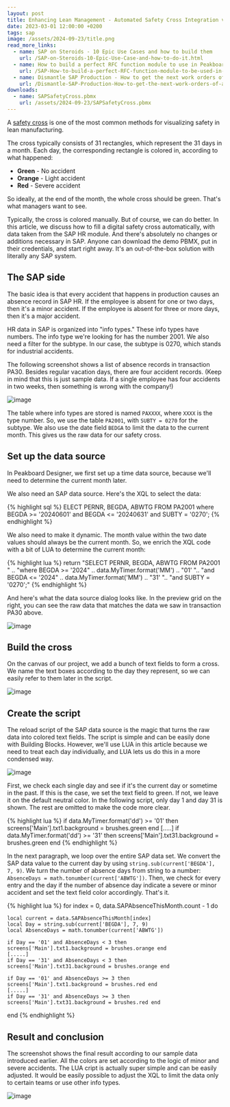 ```yaml
---
layout: post
title: Enhancing Lean Management - Automated Safety Cross Integration via SAP and Peakboard
date: 2023-03-01 12:00:00 +0200
tags: sap
image: /assets/2024-09-23/title.png
read_more_links:
  - name: SAP on Steroids - 10 Epic Use Cases and how to build them
    url: /SAP-on-Steroids-10-Epic-Use-Case-and-how-to-do-it.html
  - name: How to build a perfect RFC function module to use in Peakboard
    url: /SAP-How-to-build-a-perfect-RFC-function-module-to-be-used-in-Peakboard.html
  - name: Dismantle SAP Production - How to get the next work orders of a workplace by using COOIS transaction
    url: /Dismantle-SAP-Production-How-to-get-the-next-work-orders-of-a-workplace-by-using-COOIS-transaction-in-Peakboard.html
downloads:
  - name: SAPSafetyCross.pbmx
    url: /assets/2024-09-23/SAPSafetyCross.pbmx
---
```

A [safety cross](https://www.google.com/search?q=what+is+a+sfety+cross&rlz=1C1GEWG_deDE994DE994&oq=what+is+a+sfety+cross&gs_lcrp=EgZjaHJvbWUyBggAEEUYOTILCAEQABgNGBMYgAQyCwgCEAAYDRgTGIAEMgsIAxAAGA0YExiABDILCAQQABgNGBMYgAQyCwgFEAAYDRgTGIAEMgsIBhAAGA0YExiABDILCAcQABgNGBMYgAQyCggIEAAYDRgTGB4yCggJEAAYExgWGB7SAQgzNDMwajBqNKgCALACAQ&sourceid=chrome&ie=UTF-8) is one of the most common methods for visualizing safety in lean manufacturing.

The cross typically consists of 31 rectangles, which represent the 31 days in a month. Each day, the corresponding rectangle is colored in, according to what happened:
* **Green** - No accident
* **Orange** - Light accident
* **Red** - Severe accident

So ideally, at the end of the month, the whole cross should be green. That's what managers want to see.

Typically, the cross is colored manually. But of course, we can do better. In this article, we discuss how to fill a digital safety cross automatically, with data taken from the SAP HR module. And there's absolutely no changes or additions necessary in SAP. Anyone can download the demo PBMX, put in their credentials, and start right away. It's an out-of-the-box solution with literally any SAP system.

## The SAP side

The basic idea is that every accident that happens in production causes an absence record in SAP HR. If the employee is absent for one or two days, then it's a minor accident. If the employee is absent for three or more days, then it's a major accident.

HR data in SAP is organized into "info types." These info types have numbers. The info type we're looking for has the number 2001. We also need a filter for the subtype. In our case, the subtype is 0270, which stands for industrial accidents.

The following screenshot shows a list of absence records in transaction PA30. Besides regular vacation days, there are four accident records. (Keep in mind that this is just sample data. If a single employee has four accidents in two weeks, then something is wrong with the company!) 

![image](/assets/2024-09-23/010.png)

The table where info types are stored is named `PAXXXX`, where `XXXX` is the type number. So, we use the table `PA2001`, with `SUBTY = 0270` for the subtype. We also use the date field `BEDGA` to limit the data to the current month. This gives us the raw data for our safety cross.

## Set up the data source

In Peakboard Designer, we first set up a time data source, because we'll need to determine the current month later.

We also need an SAP data source. Here's the XQL to select the data:

{% highlight sql %}
ELECT PERNR, BEGDA, ABWTG FROM PA2001 
where BEGDA >= '20240601' and BEGDA <= '20240631' 
and SUBTY = '0270';
{% endhighlight %}

We also need to make it dynamic. The month value within the two date values should always be the current month. So, we enrich the XQL code with a bit of LUA to determine the current month:

{% highlight lua %}
return "SELECT PERNR, BEGDA, ABWTG FROM PA2001 " ..
"where BEGDA >= '2024" .. data.MyTimer.format('MM') .. "01' ".. 
"and BEGDA <= '2024" .. data.MyTimer.format('MM') .. "31' "..
"and SUBTY = '0270';"
{% endhighlight %}

And here's what the data source dialog looks like. In the preview grid on the right, you can see the raw data that matches the data we saw in transaction PA30 above.

![image](/assets/2024-09-23/020.png)

## Build the cross

On the canvas of our project, we add a bunch of text fields to form a cross. We name the text boxes according to the day they represent, so we can easily refer to them later in the script.

![image](/assets/2024-09-23/030.png)

## Create the script

The reload script of the SAP data source is the magic that turns the raw data into colored text fields. The script is simple and can be easily done with Building Blocks. However, we'll use LUA in this article because we need to treat each day individually, and LUA lets us do this in a more condensed way.

![image](/assets/2024-09-23/040.png)

First, we check each single day and see if it's the current day or sometime in the past. If this is the case, we set the text field to green. If not, we leave it on the default neutral color. In the following script, only day 1 and day 31 is shown. The rest are omitted to make the code more clear.

{% highlight lua %}
if data.MyTimer.format('dd') >= '01' then screens['Main'].txt1.background = brushes.green end
[.....]
if data.MyTimer.format('dd') >= '31' then screens['Main'].txt31.background = brushes.green end
{% endhighlight %}

In the next paragraph, we loop over the entire SAP data set. We convert the SAP data value to the current day by using `string.sub(current['BEGDA'], 7, 9)`. We turn the number of absence days from string to a number: `AbsenceDays = math.tonumber(current['ABWTG'])`. Then, we check for every entry and the day if the number of absence day indicate a severe or minor accident and set the text field color accordingly. That's it.

{% highlight lua %}
for index = 0, data.SAPAbsenceThisMonth.count - 1 do

	local current = data.SAPAbsenceThisMonth[index]
	local Day = string.sub(current['BEGDA'], 7, 9)
	local AbsenceDays = math.tonumber(current['ABWTG'])

	if Day == '01' and AbsenceDays < 3 then screens['Main'].txt1.background = brushes.orange end
	[.....]
	if Day == '31' and AbsenceDays < 3 then screens['Main'].txt31.background = brushes.orange end
	
	if Day == '01' and AbsenceDays >= 3 then screens['Main'].txt1.background = brushes.red end
	[.....]	
	if Day == '31' and AbsenceDays >= 3 then screens['Main'].txt31.background = brushes.red end
		
end
{% endhighlight %}

## Result and conclusion

The screenshot shows the final result according to our sample data introduced earlier. All the colors are set according to the logic of minor and severe accidents. The LUA cript is actually super simple and can be easily adjusted. It would be easily possible to adjust the XQL to limit the data only to certain teams or use other info types.

![image](/assets/2024-09-23/050.png)

